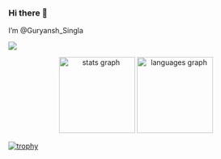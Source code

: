 ### Hi there 👋
I’m @Guryansh_Singla
<!--
**Guryansh/guryansh** is a ✨ _special_ ✨ repository because its `README.md` (this file) appears on your GitHub profile.

Here are some ideas to get you started:

- 🔭 I’m currently working on ...
- 🌱 I’m currently learning ...
- 👯 I’m looking to collaborate on ...
- 🤔 I’m looking for help with ...
- 💬 Ask me about ...
- 📫 How to reach me: ...
- 😄 Pronouns: ...
- ⚡ Fun fact: ...
-->
[![](https://visitcount.itsvg.in/api?id=Guryansh&icon=0&color=0)](https://visitcount.itsvg.in)
<div align="center">
  <img src="https://github-readme-stats.vercel.app/api?username=guryansh&hide_title=false&hide_rank=false&show_icons=true&include_all_commits=true&count_private=true&disable_animations=false&theme=dracula&locale=en&hide_border=false&order=1" height="150" alt="stats graph"  />
  <img src="https://github-readme-stats.vercel.app/api/top-langs?username=guryansh&locale=en&hide_title=false&layout=compact&card_width=320&langs_count=5&theme=dracula&hide_border=false&order=2" height="150" alt="languages graph"  />
</div>

[![trophy](https://github-profile-trophy.vercel.app/?username=guryansh&column=3)](https://github.com/ryo-ma/github-profile-trophy)

